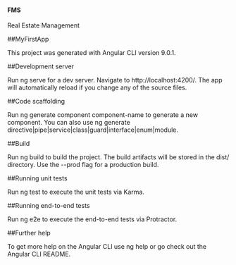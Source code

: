 #### FMS
Real Estate Management

##MyFirstApp

This project was generated with Angular CLI version 9.0.1.

##Development server

Run ng serve for a dev server. Navigate to http://localhost:4200/. The app will automatically reload if you change any of the source files.

##Code scaffolding

Run ng generate component component-name to generate a new component. You can also use ng generate directive|pipe|service|class|guard|interface|enum|module.

##Build

Run ng build to build the project. The build artifacts will be stored in the dist/ directory. Use the --prod flag for a production build.

##Running unit tests

Run ng test to execute the unit tests via Karma.

##Running end-to-end tests

Run ng e2e to execute the end-to-end tests via Protractor.

##Further help

To get more help on the Angular CLI use ng help or go check out the Angular CLI README.
